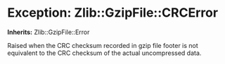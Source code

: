 # Exception: Zlib::GzipFile::CRCError
**Inherits:** Zlib::GzipFile::Error
    

Raised when the CRC checksum recorded in gzip file footer is not equivalent to
the CRC checksum of the actual uncompressed data.



